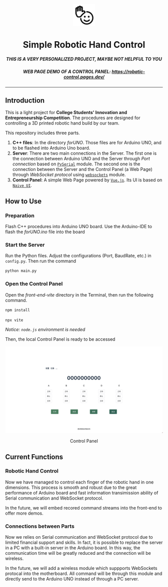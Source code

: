 <div align=center>
<img src="./docs/vite.svg" width=70/>

# Simple Robotic Hand Control

##### *THIS IS A VERY PERSONALIZED PROJECT, MAYBE NOT HELPFUL TO YOU*
##### WEB PAGE DEMO OF A CONTROL PANEL: https://robatic-control.pages.dev/

</div>

---
## Introduction

This is a light project for **College Students' Innovation and Entrepreneurship Competition**. The procedures are designed for controlling a 3D printed robotic hand build by our team.

This repository includes three parts. 

1. **C++ files**: In the directory *forUNO*. Those files are for Arduino UNO, and to be flashed into Arduino Uno board.
2. **Server**: There are two main connections in the Server. The first one is the connection between Arduino UNO and the Server through *Port connection* based on [`PySerial`](https://pyserial.readthedocs.io/en/latest/index.html) module. The second one is the connection between the Server and the Control Panel (a Web Page) through *WebSocket protocol* using [`websockets`](https://websockets.readthedocs.io/en/stable/) module. 
3. **Control Panel**: A simple Web Page powered by [`Vue.js`](https://vuejs.org/). Its UI is based on [`Naive UI`](https://www.naiveui.com/zh-CN/os-theme).

## How to Use

### **Preparation**
Flash C++ procedures into Arduino UNO board. Use the Arduino-IDE to flash the *forUNO.ino* file into the board
### **Start the Server**
Run the Python files. Adjust the configurations (Port, BaudRate, etc.) in `config.py`. Then run the command
```python
python main.py
```
### **Open the Control Panel** 
Open the *front-end-vite* directory in the Terminal, then run the following command.
```
npm install

npx vite
```
*Notice: `node.js` environment is needed*

Then, the local Control Panel is ready to be accessed
<div align=center>
    <img src="./docs/control_panel.png" width="600"></img>
    <p>Control Panel</p>
    
</div>

## Current Functions
### **Robotic Hand Control**
Now we have managed to control each finger of the robotic hand in one dimensions. This process is smooth and robust due to the great performance of Arduino board and fast information transimission ability of Serial communication and WebSocket protocol. 

In the future, we will embed recored command streams into the front-end to offer more demos.
### **Connections between Parts**
Now we relies on Serial communication and WebSocket protocol due to limited financial support and skills. In fact, it is possible to replace the server in a PC with a built-in server in the Arduino board. In this way, the communication time will be greatly reduced and the connection will be wireless. 

In the future, we will add a wireless module which suppports WebSockets protocal into the motherboard. All command will be through this module and directly send to the Arduino UNO instead of through a PC server. 
